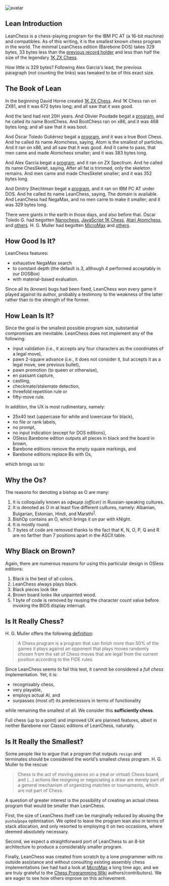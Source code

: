 ![avatar](https://secure.gravatar.com/avatar/5f79d29ddd71d9757723cb4b51cc424e)

## Lean Introduction

LeanChess is a chess-playing program for the IBM PC AT (a 16-bit machine) and compatibles. As of this writing, it is the smallest known chess program in the world. The minimal LeanChess edition (Barebone DOS) takes 329 bytes, 33 bytes less than the [previous record holder][chesskelet] and less than half the size of the legendary [1K ZX Chess][1kchess].

How little is 329 bytes? Following Alex Garcia's lead, the previous paragraph (not counting the links) was tweaked to be of this exact size.

## The Book of Lean

In the beginning David Horne created [1K ZX Chess][1kchess]. And 1K Chess ran on ZX81, and it was 672 bytes long; and all saw that it was good.

And the land had rest 20H years. And Olivier Poudade begat a [program][bootchess], and he called its name BootChess. And BootChess ran on x86, and it was 468 bytes long; and all saw that it was boot.

And Óscar Toledo Gutiérrez begat a [program][atomchess], and it was a true Boot Chess. And he called its name Atomchess, saying, Atom is the smallest of particles. And it ran on x86, and all saw that it was good. And it came to pass, that men came and made Atomchess smaller; and it was 383 bytes long.

And Alex Garcia begat a [program][chesskelet], and it ran on ZX Spectrum. And he called its name ChesSkelet, saying, After all fat is trimmed, only the skeleton remains. And men came and made ChesSkelet smaller; and it was 352 bytes long.

And Dmitry Shechtman begat a [program][source], and it ran on IBM PC AT under DOS. And he called its name LeanChess, saying, The domain is available. And LeanChess had NegaMax, and no men came to make it smaller; and it was 329 bytes long.

There were giants in the earth in those days, and also before that. Óscar Toledo G. had begotten [Nanochess][nanochess], [JavaScript 1K Chess][js1k], [Atari Atomchess][atomchess], and [others][toledo]. H. G. Muller had begotten [MicroMax][micromax] and [others][hgm].

## How Good Is It?

LeanChess features:

* exhaustive NegaMax search
* to constant depth (the default is 3, although 4 performed acceptably in our DOSBox)
* with material-based evaluation.

Since all its (known) bugs had been fixed, LeanChess won every game it played against its author, probably a testimony to the weakness of the latter rather than to the strength of the former.

## How Lean Is It?

Since the goal is the smallest possible program size, substantial compromises are inevitable. LeanChess does not implement any of the following:

* input validation (i.e., it accepts any four characters as the coordinates of a legal move),
* pawn 2-square advance (i.e., it does not consider it, but accepts it as a legal move, see previous bullet),
* pawn promotion (to queen or otherwise),
* en passant capture,
* castling,
* checkmate/stalemate detection,
* threefold repetition rule or
* fifty-move rule.

In addition, the UX is most rudimentary, namely:

* 25x40 text (uppercase for white and lowercase for black),
* no file or rank labels,
* no prompt,
* no input indication (except for DOS editions),
* OSless Barebone edition outputs all pieces in black and the board in brown,
* Barebone editions remove the empty square markings, and
* Barebone editions replace Bs with Os,

which brings us to:

## Why the Os?

The reasons for denoting a bishop as O are many:

1. It is colloquially known as *офицер (officer)* in Russian-speaking cultures.
1. It is denoted as O in at least five different cultures, namely: Albanian, Bulgarian, Estonian, Hindi, and Marathi<sup>[1]</sup>.
1. BishOp contains an O, which brings it on par with kNight.
1. It is mostly round.
1. 7 bytes of code are removed thanks to the fact that K, N, O, P, Q and R are no farther than 7 positions apart in the ASCII table.

## Why Black on Brown?

Again, there are numerous reasons for using this particular design in OSless editions:

1. Black is the best of all colors.
1. LeanChess always plays black.
1. Black pieces look like 
1. Brown board looks like unpainted wood.
1. 1 byte of code is removed by reusing the character count value before invoking the BIOS display interrupt.

## Is It Really Chess?

H. G. Muller offers the following [definition]:

> A Chess program is a program that can finish more than 50% of the
  games it plays against an opponent that plays moves randomly chosen
  from the set of Chess moves that are legal from the current position
  according to the FIDE rules.

Since LeanChess seems to fail this test, it cannot be considered a *full chess* implementation. Yet, it is:

* recognisably chess,
* very playable,
* employs actual AI, and
* surpasses (most of) its predecessors in terms of functionality

while remaining the smallest of all. We consider this **sufficiently chess**.

Full chess (up to a point) and improved UX are planned features, albeit in neither Barebone nor Classic editions of LeanChess, naturally.

## Is It Really the Smallest?

Some people like to argue that a program that outputs `resign` and terminates should be considered the world's smallest chess program. H. G. Muller to the rescue:

> Chess is the act of moving pieces on a (real or virtual) Chess
  board, and (...) actions like resigning or negociating a draw
  are merely part of a general mechanism of organizing matches
  or tournaments, which are not part of Chess.

A question of greater interest is the possibility of creating an actual chess program that would be smaller than LeanChess.

First, the size of LeanChess itself can be marginally reduced by abusing the `pusha`/`popa` optimisation. We opted to leave the program lean also in terms of stack allocation, and only resorted to employing it on two occasions, where deemed absolutely necessary.

Second, we expect a straightforward port of LeanChess to an 8-bit architecture to produce a considerably smaller program.

Finally, LeanChess was created from scratch by a lone programmer with no outside assistance and without consulting existing assembly chess implementations (we had had a look at [MicroMax] a long time ago, and we are truly grateful to the [Chess Programming Wiki][chesspro] authors/contributors). We are eager to see how others improve on this achievement.

[definition]: http://home.hccnet.nl/h.g.muller/definition.txt
[1kchess]: http://users.ox.ac.uk/~uzdm0006/scans/1kchess
[bootchess]: http://olivier.poudade.free.fr/src/BootChess.asm
[toledo]: https://nanochess.org/chess.html
[atomchess]: https://nanochess.org/chess6.html
[js1k]: https://nanochess.org/chess4.html#js1k
[nanochess]: https://nanochess.org/chess3.html
[hgm]: http://home.hccnet.nl/h.g.muller/chess.html
[micromax]: http://home.hccnet.nl/h.g.muller/max-src2.html
[chesskelet]: http://chesskelet.x10host.com
[chesspro]: https://www.chessprogramming.org/Main_Page
[source]: https://github.com/leanchess/leanchess
[contact]: mailto:contact@leanchess.com
[1]: https://en.wikipedia.org/wiki/Chess_piece
